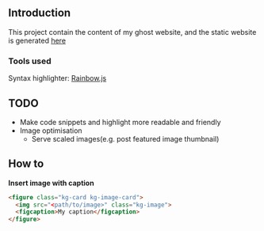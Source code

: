 ## Introduction
This project contain the content of my ghost website, and the static website is generated [here](https://github.com/hanchiang/ghost-generated-static)

### Tools used
Syntax highlighter: [Rainbow.js](https://craig.is/making/rainbows)

## TODO
* Make code snippets and highlight more readable and friendly
* Image optimisation
  * Serve scaled images(e.g. post featured image thumbnail)

## How to
**Insert image with caption**
```html
<figure class="kg-card kg-image-card">
  <img src="<path/to/image>" class="kg-image">
  <figcaption>My caption</figcaption>
</figure>
```
